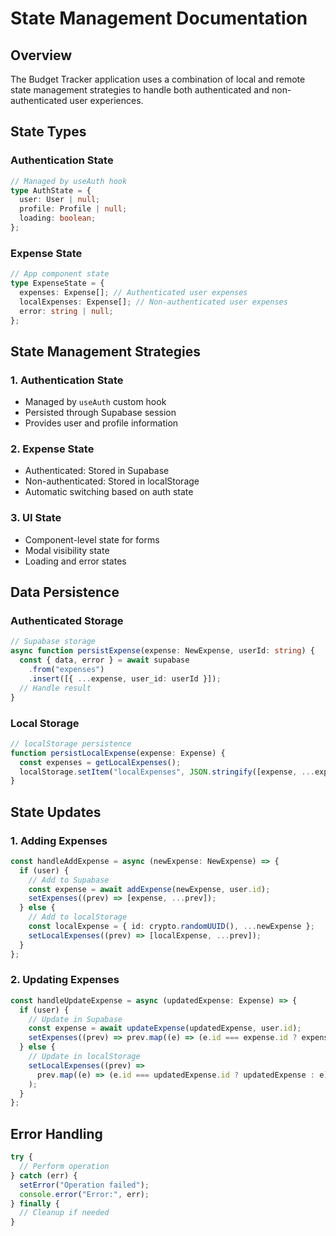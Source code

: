 # State Management Documentation

## Overview

The Budget Tracker application uses a combination of local and remote state management strategies to handle both authenticated and non-authenticated user experiences.

## State Types

### Authentication State

```typescript
// Managed by useAuth hook
type AuthState = {
  user: User | null;
  profile: Profile | null;
  loading: boolean;
};
```

### Expense State

```typescript
// App component state
type ExpenseState = {
  expenses: Expense[]; // Authenticated user expenses
  localExpenses: Expense[]; // Non-authenticated user expenses
  error: string | null;
};
```

## State Management Strategies

### 1. Authentication State

- Managed by `useAuth` custom hook
- Persisted through Supabase session
- Provides user and profile information

### 2. Expense State

- Authenticated: Stored in Supabase
- Non-authenticated: Stored in localStorage
- Automatic switching based on auth state

### 3. UI State

- Component-level state for forms
- Modal visibility state
- Loading and error states

## Data Persistence

### Authenticated Storage

```typescript
// Supabase storage
async function persistExpense(expense: NewExpense, userId: string) {
  const { data, error } = await supabase
    .from("expenses")
    .insert([{ ...expense, user_id: userId }]);
  // Handle result
}
```

### Local Storage

```typescript
// localStorage persistence
function persistLocalExpense(expense: Expense) {
  const expenses = getLocalExpenses();
  localStorage.setItem("localExpenses", JSON.stringify([expense, ...expenses]));
}
```

## State Updates

### 1. Adding Expenses

```typescript
const handleAddExpense = async (newExpense: NewExpense) => {
  if (user) {
    // Add to Supabase
    const expense = await addExpense(newExpense, user.id);
    setExpenses((prev) => [expense, ...prev]);
  } else {
    // Add to localStorage
    const localExpense = { id: crypto.randomUUID(), ...newExpense };
    setLocalExpenses((prev) => [localExpense, ...prev]);
  }
};
```

### 2. Updating Expenses

```typescript
const handleUpdateExpense = async (updatedExpense: Expense) => {
  if (user) {
    // Update in Supabase
    const expense = await updateExpense(updatedExpense, user.id);
    setExpenses((prev) => prev.map((e) => (e.id === expense.id ? expense : e)));
  } else {
    // Update in localStorage
    setLocalExpenses((prev) =>
      prev.map((e) => (e.id === updatedExpense.id ? updatedExpense : e))
    );
  }
};
```

## Error Handling

```typescript
try {
  // Perform operation
} catch (err) {
  setError("Operation failed");
  console.error("Error:", err);
} finally {
  // Cleanup if needed
}
```
